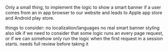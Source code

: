 Only a small thing, to implement the logic to show a smart banner if a user comes from an in app browser to our website and leads to Apple app store and Android play store.

things to consider:
no localization/languages
no real smart banner styling
also idk if we need to consider that some logic runs an every page request, or if we can somehow only run the logic when the first request in a session starts.
needs full review before taking it
